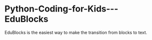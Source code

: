 # Python-Coding-for-Kids---EduBlocks
EduBlocks is the easiest way to make the transition from blocks to text.
